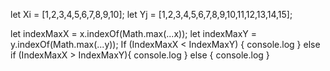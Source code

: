let Xi = [1,2,3,4,5,6,7,8,9,10];
let Yj = [1,2,3,4,5,6,7,8,9,10,11,12,13,14,15];

let indexMaxX = x.indexOf(Math.max(...x));
let indexMaxY = y.indexOf(Math.max(...y));
If (IndexMaxX < IndexMaxY) {
  console.log 
  } else if (IndexMaxX > IndexMaxY){ 
  console.log }
  else {
  console.log }

